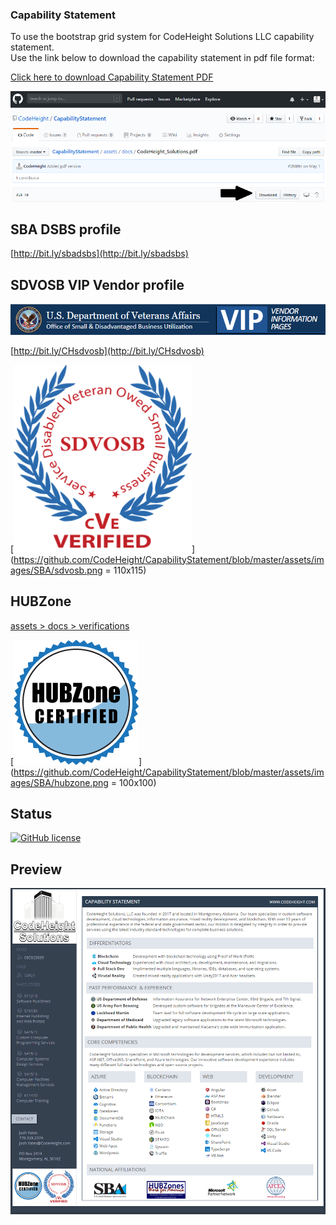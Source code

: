### Capability Statement 

To use the bootstrap grid system for CodeHeight Solutions LLC capability statement.  
Use the link below to download the capability statement in pdf file format:

[Click here to download Capability Statement PDF](https://github.com/CodeHeight/CapabilityStatement/blob/master/assets/docs/CodeHeight_Solutions.pdf)

[![Preview](https://github.com/CodeHeight/CapabilityStatement/blob/master/assets/images/download.png)](https://github.com/CodeHeight/CapabilityStatement/blob/master/assets/images/download.png)

## SBA DSBS profile

[http://bit.ly/sbadsbs](http://bit.ly/sbadsbs)

## SDVOSB VIP Vendor profile

[![Preview](https://github.com/CodeHeight/CapabilityStatement/blob/master/assets/images/SBA/vip.png)](https://github.com/CodeHeight/CapabilityStatement/blob/master/assets/images/SBA/vip.png)

[http://bit.ly/CHsdvosb](http://bit.ly/CHsdvosb)

[![Preview](https://github.com/CodeHeight/CapabilityStatement/blob/master/assets/images/SBA/sdvosb.png)](https://github.com/CodeHeight/CapabilityStatement/blob/master/assets/images/SBA/sdvosb.png = 110x115)

## HUBZone

[assets > docs > verifications](https://github.com/CodeHeight/CapabilityStatement/tree/master/assets/docs/verifications)

[![Preview](https://github.com/CodeHeight/CapabilityStatement/blob/master/assets/images/SBA/hubzone.png)](https://github.com/CodeHeight/CapabilityStatement/blob/master/assets/images/SBA/hubzone.png = 100x100)

## Status

[![GitHub license](https://img.shields.io/badge/license-MIT-blue.svg)](https://raw.githubusercontent.com/codeheight/capabilitystatement/master/LICENSE)

## Preview

[![Preview](https://github.com/CodeHeight/CapabilityStatement/blob/master/assets/images/screenshot2.1.png)](https://github.com/CodeHeight/CapabilityStatement/blob/master/assets/images/screenshot2.1.png)
